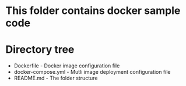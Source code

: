 # This folder contains docker sample code

# Directory tree
* Dockerfile - Docker image configuration file
* docker-compose.yml - Mutli image deployment configuration file
* README.md - The folder structure
